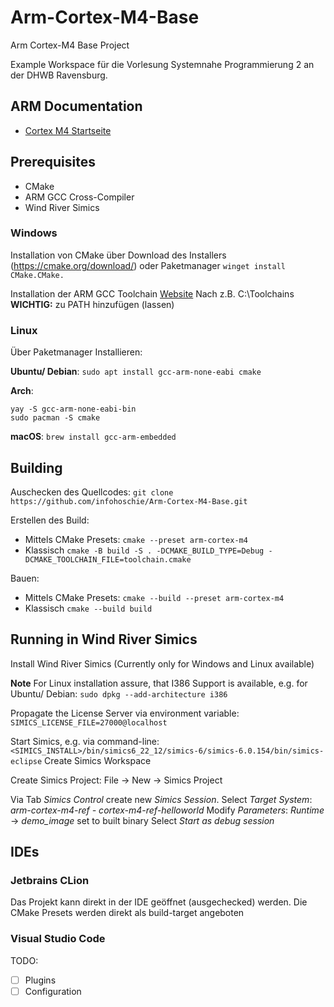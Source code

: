 # Arm-Cortex-M4-Base
Arm Cortex-M4 Base Project

Example Workspace für die Vorlesung Systemnahe Programmierung 2 an der
DHWB Ravensburg.

## ARM Documentation
- [Cortex M4 Startseite](https://developer.arm.com/Processors/Cortex-M4)

## Prerequisites
 - CMake
 - ARM GCC Cross-Compiler
 - Wind River Simics

### Windows
Installation von CMake über Download des Installers (https://cmake.org/download/)
oder Paketmanager `winget install CMake.CMake.`

Installation der ARM GCC Toolchain [Website](https://gnutoolchains.com/arm-eabi/)
Nach z.B. C:\Toolchains\
**WICHTIG:** zu PATH hinzufügen (lassen)

### Linux
Über Paketmanager Installieren:

**Ubuntu/ Debian**: `sudo apt install gcc-arm-none-eabi cmake`

**Arch**:
```
yay -S gcc-arm-none-eabi-bin 
sudo pacman -S cmake
```

**macOS**: `brew install gcc-arm-embedded`

## Building
Auschecken des Quellcodes:
`git clone https://github.com/infohoschie/Arm-Cortex-M4-Base.git`

Erstellen des Build:
 - Mittels CMake Presets:
   `cmake --preset arm-cortex-m4`
 - Klassisch
   `cmake -B build -S . -DCMAKE_BUILD_TYPE=Debug -DCMAKE_TOOLCHAIN_FILE=toolchain.cmake`

Bauen:
 - Mittels CMake Presets:
  `cmake --build --preset arm-cortex-m4`
 - Klassisch
  `cmake --build build`
 
## Running in Wind River Simics
Install Wind River Simics (Currently only for Windows and Linux available)

**Note**
For Linux installation assure, that I386 Support is available, e.g. for 
Ubuntu/ Debian: `sudo dpkg --add-architecture i386`

Propagate the License Server via environment variable:
```SIMICS_LICENSE_FILE=27000@localhost```

Start Simics, e.g. via command-line:
```<SIMICS_INSTALL>/bin/simics6_22_12/simics-6/simics-6.0.154/bin/simics-eclipse```
Create Simics Workspace

Create Simics Project: File -> New -> Simics Project

Via Tab *Simics Control* create new *Simics Session*.
Select *Target System*: *arm-cortex-m4-ref - cortex-m4-ref-helloworld*
Modify *Parameters*: *Runtime* -> *demo_image* set to built binary
Select *Start as debug session*

## IDEs
### Jetbrains CLion
Das Projekt kann direkt in der IDE geöffnet (ausgechecked) werden.
Die CMake Presets werden direkt als build-target angeboten

### Visual Studio Code
TODO:
 - [ ] Plugins
 - [ ] Configuration
